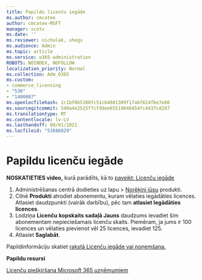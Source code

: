 ```yaml
---
title: Papildu licenču iegāde
ms.author: cmcatee
author: cmcatee-MSFT
manager: scotv
ms.date: ''
ms.reviewer: nicholak, shegu
ms.audience: Admin
ms.topic: article
ms.service: o365-administration
ROBOTS: NOINDEX, NOFOLLOW
localization_priority: Normal
ms.collection: Adm_O365
ms.custom:
- commerce_licensing
- "530"
- "1400007"
ms.openlocfilehash: 1c1bf0b5380fc51c64981309f17abf614fbe7e86
ms.sourcegitcommit: 540a4e2515f7cfddee65519046454fc4437cd287
ms.translationtype: MT
ms.contentlocale: lv-LV
ms.lasthandoff: 08/01/2021
ms.locfileid: "53686029"
---
```

# <a name="buy-additional-licenses"></a>Papildu licenču iegāde

**NOSKATIETIES video,** kurā parādīts, kā to [paveikt: Licenču iegāde](https://go.microsoft.com/fwlink/p/?linkid=2154857)

1. Administrēšanas centrā dodieties uz lapu  >  [Norēķini jūsu](https://go.microsoft.com/fwlink/p/?linkid=842054) produkti.
2. Cilnē **Produkti** atrodiet abonementu, kuram vēlaties iegādāties licences. Atlasiet daudzpunkti (vairāk darbību), pēc tam **atlasiet Iegādāties licences**.
3. Lodziņa **Licenču** **kopskaits sadaļā Jauns** daudzums ievadiet šim abonementam nepieciešamais licenču skaits. Piemēram, ja jums ir 100 licences un vēlaties pievienot vēl 25 licences, ievadiet 125.
4. Atlasiet **Saglabāt**.

Papildinformāciju skatiet [rakstā Licenču iegāde vai noņemšana.](/microsoft-365/commerce/licenses/buy-licenses)

**Papildu resursi**

[Licenču piešķiršana Microsoft 365 uzņēmumiem](/microsoft-365/admin/manage/assign-licenses-to-users)